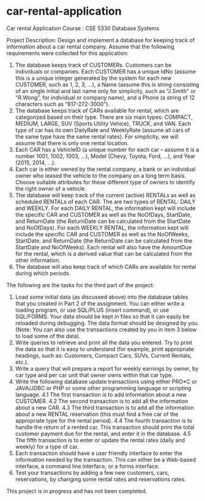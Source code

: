 # car-rental-application
Car rental Application
Course : CSE 5330 Database Systems

Project Description:
Design and implement a database for keeping track of information about a car rental company. 
Assume that the following requirements were collected for this application:
1.	The database keeps track of CUSTOMERs. Customers can be individuals or companies. Each CUSTOMER has a unique IdNo (assume this is a unique integer generated by the system for each new CUSTOMER, such as 1, 2, 3, …), a Name (assume this is string consisting of an single initial and last name only for simplicity, such as “J.Smith” or “R.Wong”, for individual or company name), and a Phone (a string of 12 characters such as “817-272-3000”).
2.	The database keeps track of CARs available for rental, which are categorized based on their type. There are six main types: COMPACT, MEDIUM, LARGE, SUV (Sports Utility Vehice), TRUCK, and VAN. Each type of car has its own DailyRate and WeeklyRate (assume all cars of the same type have the same rental rates). For simplicity, we will assume that there is only one rental location.
3.	Each CAR has a VehicleID (a unique number for each car – assume it is a number 1001, 1002, 1003, …), Model (Chevy, Toyota, Ford, …), and Year (2015, 2014, …).
4.	Each car is either owned by the rental company, a bank or an individual owner who leased the vehicle to the company on a long term basis. Choose suitable attributes for these different type of owners to identify the right owner of a vehicle. 
5.	The database will keep track of the current (active) RENTALs as well as scheduled RENTALs of each CAR. The are two types of RENTAL: DAILY and WEEKLY. For each DAILY RENTAL, the information kept will include the specific CAR and CUSTOMER as well as the NoOfDays, StartDate, and ReturnDate (the ReturnDate can be calculated from the StartDate and NoOfDays). For each WEEKLY RENTAL, the information kept will include the specific CAR and CUSTOMER as well as the NoOfWeeks, StartDate, and ReturnDate (the ReturnDate can be calculated from the StartDate and NoOfWeeks). Each rental will also have the AmountDue for the rental, which is a derived value that can be calculated from the other information.
6.	The database will also keep track of which CARs are available for rental during which periods.

The following are the tasks for the third part of the project:
1.	Load some initial data (as discussed above) into the database tables that you created in Part 2 of the assignment. You can either write a loading program, or use SQL/PLUS (insert command), or use SQL/FORMS. Your data should be kept in files so that it can easily be reloaded during debugging. The data format should be designed by you. (Note: You can also use the transactions created by you in item 3 below to load some of the data).
2.	Write queries to retrieve and print all the data you entered. Try to print the data so that it is easy to understand (for example, print appropriate headings, such as: Customers, Compact Cars, SUVs, Current Rentals, etc.).
3.	Write a query that will prepare a report for weekly earnings by owner, by car type and per car unit that owner owns within that car type.
4.	Write the following database update transactions using either PRO*C or JAVA/JDBC or PHP or some other programming language or scripting language.
4.1	The first transaction is to add information about a new CUSTOMER.
4.2	The second transaction is to add all the information about a new CAR.
4.3	The third transaction is to add all the information about a new RENTAL reservation (this must find a free car of the appropriate type for the rental period).
4.4	The fourth transaction is to handle the return of a rented car. This transaction should print the total customer payment due for the rental, and enter it in the database.
4.5	The fifth transaction is to enter or update the rental rates (daily and weekly) for a type of car.
5.	Each transaction should have a user friendly interface to enter the information needed by the transaction. This can either be a Web-based interface, a command line interface, or a forms interface.
6.	Test your transactions by adding a few new customers, cars, reservations, by changing some rental rates and reservations rates.

This project is in progress and has not been completed.


